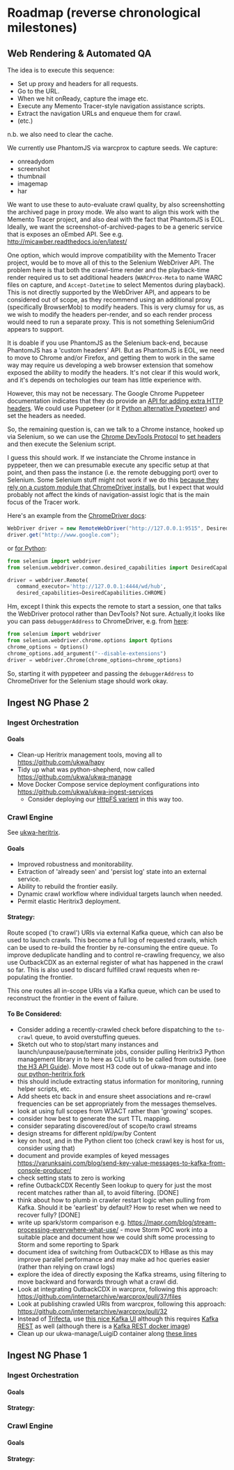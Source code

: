 Roadmap (reverse chronological milestones)
=======

Web Rendering & Automated QA
----------------------------

The idea is to execute this sequence:

- Set up proxy and headers for all requests.
- Go to the URL.
- When we hit onReady, capture the image etc.
- Execute any Memento Tracer-style navigation assistance scripts.
- Extract the navigation URLs and enqueue them for crawl.
- (etc.)

n.b. we also need to clear the cache.

We currently use PhantomJS via warcprox to capture seeds. We capture:

- onreadydom
- screenshot
- thumbnail
- imagemap
- har

We want to use these to auto-evaluate crawl quality, by also screenshotting the archived page in proxy mode. We also want to align this work with the Memento Tracer project, and also deal with the fact that PhantomJS is EOL. Ideally, we want the screenshot-of-archived-pages to be a generic service that is exposes an oEmbed API.  See e.g. http://micawber.readthedocs.io/en/latest/

One option, which would improve compatibility with the Memento Tracer project, would be to move all of this to the Selenium WebDriver API. The problem here is that both the crawl-time render and the playback-time render required us to set additional headers (`WARCProx-Meta` to name WARC files on capture, and `Accept-Datetime` to select Mementos during playback).  This is not directly supported by the WebDriver API, and appears to be considered out of scope, as they recommend using an additional proxy (specifically BrowserMob) to modify headers. This is very clumsy for us, as we wish to modify the headers per-render, and so each render process would need to run a separate proxy. This is not something SeleniumGrid appears to support.

It is doable if you use PhantomJS as the Selenium back-end, because PhantomJS has a 'custom headers' API. But as PhantomJS is EOL, we need to move to Chrome and/or Firefox, and getting them to work in the same way may require us developing a web browser extension that somehow exposed the ability to modify the headers.  It's not clear if this would work, and it's depends on techologies our team has little experience with.

However, this may not be necessary. The Google Chrome Puppeteer documentation indicates that they do provide an [API for adding extra HTTP headers](https://github.com/GoogleChrome/puppeteer/blob/master/docs/api.md#pagesetextrahttpheadersheaders). We could use Puppeteer (or it [Python alternative Pyppeteer](https://pypi.org/project/pyppeteer/)) and set the headers as needed.

So, the remaining question is, can we talk to a Chrome instance, hooked up via Selenium, so we can use the [Chrome DevTools Protocol](https://chromedevtools.github.io/devtools-protocol/) to [set headers](https://chromedevtools.github.io/devtools-protocol/tot/Network#method-setExtraHTTPHeaders) and then execute the Selenium script.

I guess this should work. If we instanciate the Chrome instance in pyppeteer, then we can presumable execute any specific setup at that point, and then pass the instance (i.e. the remote debugging port) over to Selenium. Some Selenium stuff might not work if we do this [because they rely on a custom module that ChromeDriver installs](https://sites.google.com/a/chromium.org/chromedriver/help/operation-not-supported-when-using-remote-debugging), but I expect that would probably not affect the kinds of navigation-assist logic that is the main focus of the Tracer work.

Here's an example from the [ChromeDriver docs](https://sites.google.com/a/chromium.org/chromedriver/getting-started):

```java
WebDriver driver = new RemoteWebDriver("http://127.0.0.1:9515", DesiredCapabilities.chrome());
driver.get("http://www.google.com");
```

or [for Python](https://selenium-python.readthedocs.io/getting-started.html#using-selenium-with-remote-webdriver):

```python
from selenium import webdriver
from selenium.webdriver.common.desired_capabilities import DesiredCapabilities

driver = webdriver.Remote(
   command_executor='http://127.0.0.1:4444/wd/hub',
   desired_capabilities=DesiredCapabilities.CHROME)
```

Hm, except I think this expects the remote to start a session, one that talks the WebDriver protocol rather than DevTools? Not sure. Actually,it looks like you can pass `debuggerAddress` to ChromeDriver, e.g. from [here](https://stackoverflow.com/questions/12698843/how-do-i-pass-options-to-the-selenium-chrome-driver-using-python#12698844):

```python
from selenium import webdriver
from selenium.webdriver.chrome.options import Options
chrome_options = Options()
chrome_options.add_argument("--disable-extensions")
driver = webdriver.Chrome(chrome_options=chrome_options)
```

So, starting it with pyppeteer and passing the `debuggerAddress` to ChromeDriver for the Selenium stage should work okay.



Ingest NG Phase 2
------------------

### Ingest Orchestration 

#### Goals

- Clean-up Heritrix management tools, moving all to https://github.com/ukwa/hapy
- Tidy up what was python-shepherd, now called https://github.com/ukwa/ukwa-manage
- Move Docker Compose service deployment configurations into https://github.com/ukwa/ukwa-ingest-services
    - Consider deploying our [HttpFS varient](https://github.com/ukwa/httpfs) in this way too.

### Crawl Engine

See [ukwa-heritrix](https://github.com/ukwa/ukwa-heritrix).

#### Goals

- Improved robustness and monitorability. 
- Extraction of 'already seen' and 'persist log' state into an external service. 
- Ability to rebuild the frontier easily. 
- Dynamic crawl workflow where individual targets launch when needed.  
- Permit elastic Heritrix3 deployment.

#### Strategy:

Route scoped ('to crawl') URIs via external Kafka queue, which can also be used to launch crawls. 
This become a full log of requested crawls, which can be used to re-build the frontier by re-consuming the entire queue. 
To improve deduplicate handling and to control re-crawling frequency, we also use OutbackCDX as an external register of 
what has happened in the crawl so far. This is also used to discard fulfilled crawl requests when re-populating the frontier.

This one routes all in-scope URIs via a Kafka queue, which can be used to reconstruct the frontier in the event of failure.


#### To Be Considered:

- Consider adding a recently-crawled check before dispatching to the `to-crawl` queue, to avoid overstuffing queues.
- Sketch out who to stop/start many instances and launch/unpause/pause/terminate jobs, consider pulling Heritrix3 Python management library in to here as CLI utils to be called from outside. (see [the H3 API Guide](https://webarchive.jira.com/wiki/spaces/Heritrix/pages/5735014/Heritrix+3.x+API+Guide)). Move most H3 code out of ukwa-manage and into [our python-heritrix fork](https://github.com/ukwa/python-heritrix.git)
- this should include extracting status information for monitoring, running helper scripts, etc.
- Add sheets etc back in and ensure sheet associations and re-crawl frequencies can be set appropriately from the messages themselves. 
- look at using full scopes from W3ACT rather than 'growing' scopes.
- consider how best to generate the surt TTL mapping.
- consider separating discovered/out of scope/to crawl streams
- design streams for different npld/pw/by Content
- key on host, and in the Python client too (check crawl key is host for us, consider using that)
- document and provide examples of keyed messages https://varunksaini.com/blog/send-key-value-messages-to-kafka-from-console-producer/
- check setting stats to zero is working 
- refine OutbackCDX Recently Seen lookup to query for just the most recent matches rather than all, to avoid filtering. [DONE]
- think about how to plumb in crawler restart logic when pulling from Kafka. Should it be 'earliest' by default? How to reset when we need to recover fully? [DONE]
- write up spark/storm comparison e.g. https://mapr.com/blog/stream-processing-everywhere-what-use/ - move Storm POC work into a suitable place and document how we could shift some processing to Storm and some reporting to Spark
- document idea of switching from OutbackCDX to HBase as this may improve parallel performance and may make ad hoc queries easier (rather than relying on crawl logs)
- explore the idea of directly exposing the Kafka streams, using filtering to move backward and forwards through what a crawl did.
- Look at integrating OutbackCDX in warcprox, following this approach: https://github.com/internetarchive/warcprox/pull/37/files
- Look at publishing crawled URIs from warcprox, following this approach: https://github.com/internetarchive/warcprox/pull/32
- Instead of [Trifecta](https://github.com/ldaniels528/trifecta), use [this nice Kafka UI](https://github.com/Landoop/kafka-topics-ui) although this requires [Kafka REST](https://github.com/confluentinc/kafka-rest) as well (although there is a [Kafka REST docker image](https://hub.docker.com/r/confluentinc/cp-kafka-rest/))
- Clean up our ukwa-manage/LuigiD container along [these lines](https://github.com/pysysops/docker-luigid/blob/master/Dockerfile)

Ingest NG Phase 1
------------------

### Ingest Orchestration 

#### Goals

#### Strategy:


### Crawl Engine

#### Goals

#### Strategy:
